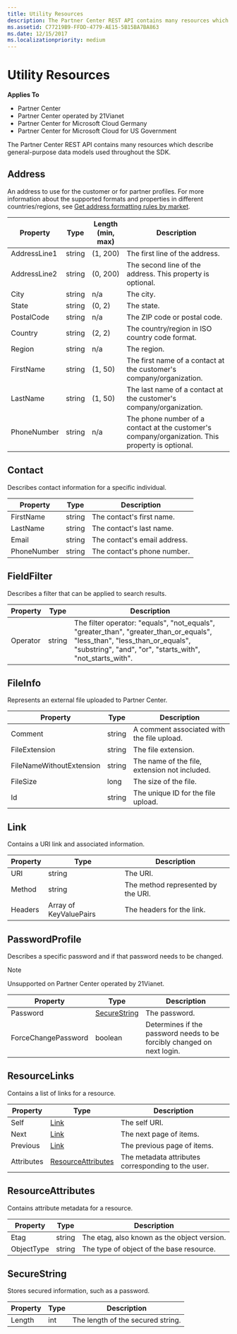 ```yaml
---
title: Utility Resources
description: The Partner Center REST API contains many resources which describe general-purpose data models used throughout the SDK.
ms.assetid: C77219B9-FFDD-4779-AE15-5B15BA7BA863
ms.date: 12/15/2017
ms.localizationpriority: medium
---
```


# Utility Resources


**Applies To**

-   Partner Center
-   Partner Center operated by 21Vianet
-   Partner Center for Microsoft Cloud Germany
-   Partner Center for Microsoft Cloud for US Government

The Partner Center REST API contains many resources which describe
general-purpose data models used throughout the SDK.

## <span id="address"></span><span id="ADDRESS"></span>Address


An address to use for the customer or for partner profiles. For more
information about the supported formats and properties in different
countries/regions, see [Get address formatting rules by
market](get-market-specific-validation-data.md).

| Property     | Type   | Length (min, max) | Description                                                                                      |
|--------------|--------|-------------------|--------------------------------------------------------------------------------------------------|
| AddressLine1 | string | (1, 200)          | The first line of the address.                                                                   |
| AddressLine2 | string | (0, 200)          | The second line of the address. This property is optional.                                       |
| City         | string | n/a               | The city.                                                                                        |
| State        | string | (0, 2)            | The state.                                                                                       |
| PostalCode   | string | n/a               | The ZIP code or postal code.                                                                     |
| Country      | string | (2, 2)            | The country/region in ISO country code format.                                                   |
| Region       | string | n/a               | The region.                                                                                      |
| FirstName    | string | (1, 50)           | The first name of a contact at the customer's company/organization.                              |
| LastName     | string | (1, 50)           | The last name of a contact at the customer's company/organization.                               |
| PhoneNumber  | string | n/a               | The phone number of a contact at the customer's company/organization. This property is optional. |

 

## <span id="Contact"></span><span id="contact"></span><span id="CONTACT"></span>Contact


Describes contact information for a specific individual.

| Property    | Type   | Description                  |
|-------------|--------|------------------------------|
| FirstName   | string | The contact's first name.    |
| LastName    | string | The contact's last name.     |
| Email       | string | The contact's email address. |
| PhoneNumber | string | The contact's phone number.  |

 

## <span id="FieldFilter"></span><span id="fieldfilter"></span><span id="FIELDFILTER"></span>FieldFilter


Describes a filter that can be applied to search results.

| Property | Type   | Description                                                                                                                                                                                        |
|----------|--------|----------------------------------------------------------------------------------------------------------------------------------------------------------------------------------------------------|
| Operator | string | The filter operator: "equals", "not\_equals", "greater\_than", "greater\_than\_or\_equals", "less\_than", "less\_than\_or\_equals", "substring", "and", "or", "starts\_with", "not\_starts\_with". |

 

## <span id="FileInfo"></span><span id="fileinfo"></span><span id="FILEINFO"></span>FileInfo


Represents an external file uploaded to Partner Center.

| Property                 | Type   | Description                                   |
|--------------------------|--------|-----------------------------------------------|
| Comment                  | string | A comment associated with the file upload.    |
| FileExtension            | string | The file extension.                           |
| FileNameWithoutExtension | string | The name of the file, extension not included. |
| FileSize                 | long   | The size of the file.                         |
| Id                       | string | The unique ID for the file upload.            |

 

## <span id="Link"></span><span id="link"></span><span id="LINK"></span>Link


Contains a URI link and associated information.

| Property | Type                   | Description                        |
|----------|------------------------|------------------------------------|
| URI      | string                 | The URI.                           |
| Method   | string                 | The method represented by the URI. |
| Headers  | Array of KeyValuePairs | The headers for the link.          |

 

## <span id="PasswordProfile"></span><span id="passwordprofile"></span><span id="PASSWORDPROFILE"></span>PasswordProfile


Describes a specific password and if that password needs to be changed.

>[!NOTE]
>Unsupported on Partner Center operated by 21Vianet.

 

| Property            | Type                          | Description                                                            |
|---------------------|-------------------------------|------------------------------------------------------------------------|
| Password            | [SecureString](#securestring) | The password.                                                          |
| ForceChangePassword | boolean                       | Determines if the password needs to be forcibly changed on next login. |

 

## <span id="ResourceLinks"></span><span id="resourcelinks"></span><span id="RESOURCELINKS"></span>ResourceLinks


Contains a list of links for a resource.

| Property   | Type                                      | Description                                        |
|------------|-------------------------------------------|----------------------------------------------------|
| Self       | [Link](#link)                             | The self URI.                                      |
| Next       | [Link](#link)                             | The next page of items.                            |
| Previous   | [Link](#link)                             | The previous page of items.                        |
| Attributes | [ResourceAttributes](#resourceattributes) | The metadata attributes corresponding to the user. |

 

## <span id="ResourceAttributes"></span><span id="resourceattributes"></span><span id="RESOURCEATTRIBUTES"></span>ResourceAttributes


Contains attribute metadata for a resource.

| Property   | Type   | Description                                 |
|------------|--------|---------------------------------------------|
| Etag       | string | The etag, also known as the object version. |
| ObjectType | string | The type of object of the base resource.    |

 

## <span id="SecureString"></span><span id="securestring"></span><span id="SECURESTRING"></span>SecureString


Stores secured information, such as a password.

| Property | Type | Description                       |
|----------|------|-----------------------------------|
| Length   | int  | The length of the secured string. |

 

 

 




